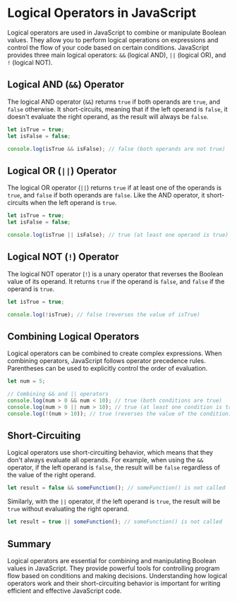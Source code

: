 # Logical Operators in JavaScript

Logical operators are used in JavaScript to combine or manipulate Boolean values. They allow you to perform logical operations on expressions and control the flow of your code based on certain conditions. JavaScript provides three main logical operators: `&&` (logical AND), `||` (logical OR), and `!` (logical NOT).

## Logical AND (`&&`) Operator

The logical AND operator (`&&`) returns `true` if both operands are `true`, and `false` otherwise. It short-circuits, meaning that if the left operand is `false`, it doesn't evaluate the right operand, as the result will always be `false`.

```javascript
let isTrue = true;
let isFalse = false;

console.log(isTrue && isFalse); // false (both operands are not true)
```

## Logical OR (`||`) Operator

The logical OR operator (`||`) returns `true` if at least one of the operands is `true`, and `false` if both operands are `false`. Like the AND operator, it short-circuits when the left operand is `true`.

```javascript
let isTrue = true;
let isFalse = false;

console.log(isTrue || isFalse); // true (at least one operand is true)
```

## Logical NOT (`!`) Operator

The logical NOT operator (`!`) is a unary operator that reverses the Boolean value of its operand. It returns `true` if the operand is `false`, and `false` if the operand is `true`.

```javascript
let isTrue = true;

console.log(!isTrue); // false (reverses the value of isTrue)
```

## Combining Logical Operators

Logical operators can be combined to create complex expressions. When combining operators, JavaScript follows operator precedence rules. Parentheses can be used to explicitly control the order of evaluation.

```javascript
let num = 5;

// Combining && and || operators
console.log(num > 0 && num < 10); // true (both conditions are true)
console.log(num > 0 || num > 10); // true (at least one condition is true)
console.log(!(num > 10)); // true (reverses the value of the condition)
```

## Short-Circuiting

Logical operators use short-circuiting behavior, which means that they don't always evaluate all operands. For example, when using the `&&` operator, if the left operand is `false`, the result will be `false` regardless of the value of the right operand.

```javascript
let result = false && someFunction(); // someFunction() is not called
```

Similarly, with the `||` operator, if the left operand is `true`, the result will be `true` without evaluating the right operand.

```javascript
let result = true || someFunction(); // someFunction() is not called
```

## Summary

Logical operators are essential for combining and manipulating Boolean values in JavaScript. They provide powerful tools for controlling program flow based on conditions and making decisions. Understanding how logical operators work and their short-circuiting behavior is important for writing efficient and effective JavaScript code.